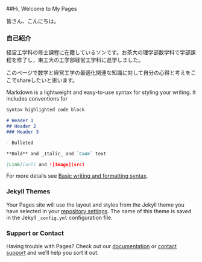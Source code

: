 ##Hi, Welcome to My Pages

皆さん、こんにちは。

### 自己紹介
経営工学科の修士課程に在籍しているソンです。お茶大の理学部数学科で学部課程を修了し，東工大の工学部経営工学科に進学しました。

このページで数学と経営工学の最適化関連な知識に対して自分の心得と考えをここでshareしたいと思います。

Markdown is a lightweight and easy-to-use syntax for styling your writing. It includes conventions for

```markdown
Syntax highlighted code block

# Header 1
## Header 2
### Header 3

- Bulleted

**Bold** and _Italic_ and `Code` text

[Link](url) and ![Image](src)
```

For more details see [Basic writing and formatting syntax](https://docs.github.com/en/github/writing-on-github/getting-started-with-writing-and-formatting-on-github/basic-writing-and-formatting-syntax).

### Jekyll Themes

Your Pages site will use the layout and styles from the Jekyll theme you have selected in your [repository settings](https://github.com/Sunry-ai/sunruoyao.GitHub.io/settings/pages). The name of this theme is saved in the Jekyll `_config.yml` configuration file.

### Support or Contact

Having trouble with Pages? Check out our [documentation](https://docs.github.com/categories/github-pages-basics/) or [contact support](https://support.github.com/contact) and we’ll help you sort it out.
